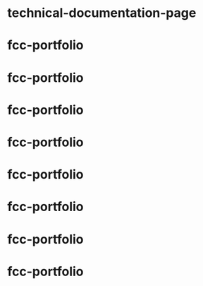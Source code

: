 # technical-documentation-page
# fcc-portfolio
# fcc-portfolio
# fcc-portfolio
# fcc-portfolio
# fcc-portfolio
# fcc-portfolio
# fcc-portfolio
# fcc-portfolio
